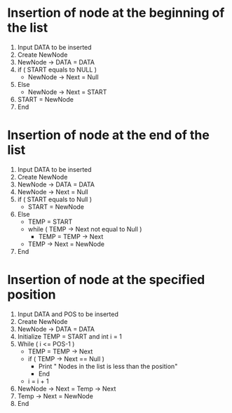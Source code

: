 

# Insertion of node at the beginning of the list

1. Input DATA to be inserted
2. Create NewNode
3. NewNode -> DATA = DATA 
4. if ( START equals to NULL )
    * NewNode -> Next = Null
5. Else
    *  NewNode -> Next = START
6. START = NewNode 
7. End

# Insertion of node at the end of the list

1. Input DATA to be inserted
2. Create NewNode
3. NewNode -> DATA = DATA
4. NewNode -> Next = Null
5. if ( START equals to Null )
    * START = NewNode
6. Else
    * TEMP = START
    * while ( TEMP -> Next not equal to Null )
      * TEMP = TEMP -> Next
    * TEMP -> Next = NewNode
7. End


# Insertion of node at the specified position

1. Input DATA and POS to be inserted
2. Create NewNode
3. NewNode -> DATA = DATA
4. Initialize TEMP = START and int i = 1 
5. While ( i <= POS-1 )
    * TEMP = TEMP -> Next
    *  if ( TEMP -> Next == Null )
       *  Print " Nodes in the list is less than the position"
       *  End
    *  i = i + 1 
6. NewNode -> Next = Temp -> Next
7. Temp -> Next = NewNode
8. End